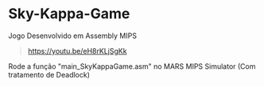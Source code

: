 # Sky-Kappa-Game
Jogo Desenvolvido em Assembly MIPS
> https://youtu.be/eH8rKLjSgKk

Rode a função "main_SkyKappaGame.asm" no MARS MIPS Simulator (Com tratamento de Deadlock) 

